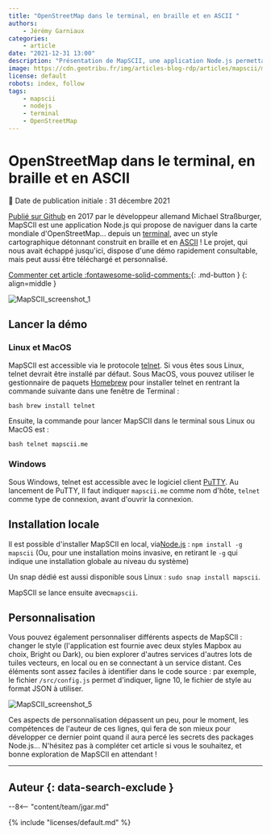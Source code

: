 ```yaml
---
title: "OpenStreetMap dans le terminal, en braille et en ASCII "
authors:
    - Jérémy Garniaux
categories:
    - article
date: "2021-12-31 13:00"
description: "Présentation de MapSCII, une application Node.js permettant de naviguer dans un version ASCII d'OpenStreetMap depuis le terminal."
image: https://cdn.geotribu.fr/img/articles-blog-rdp/articles/mapscii/mapscii_0.png
license: default
robots: index, follow
tags:
    - mapscii
    - nodejs
    - terminal
    - OpenStreetMap
---
```


# OpenStreetMap dans le terminal, en braille et en ASCII

:calendar: Date de publication initiale : 31 décembre 2021

[Publié sur Github](https://github.com/rastapasta/mapscii) en 2017 par le développeur allemand Michael Straßburger, MapSCII est une application Node.js qui propose de naviguer dans la carte mondiale d'OpenStreetMap... depuis un [terminal](https://fr.wikipedia.org/wiki/Terminal), avec un style cartographique détonnant construit en braille et en [ASCII](https://fr.wikipedia.org/wiki/American_Standard_Code_for_Information_Interchange) ! Le projet, qui nous avait échappé jusqu'ici, dispose d'une démo rapidement consultable, mais peut aussi être téléchargé et personnalisé.

[Commenter cet article :fontawesome-solid-comments:](#__comments){: .md-button }
{: align=middle }

![MapSCII_screenshot_1](https://cdn.geotribu.fr/img/articles-blog-rdp/articles/mapscii/mapscii_1.png)

## Lancer la démo

### Linux et MacOS

MapSCII est accessible via le protocole [telnet](https://fr.wikipedia.org/wiki/Telnet). Si vous êtes sous Linux, telnet devrait être installé par défaut. Sous MacOS, vous pouvez utiliser le gestionnaire de paquets [Homebrew](https://brew.sh/index_fr) pour installer telnet en rentrant la commande suivante dans une fenêtre de Terminal :

`bash
brew install telnet`

Ensuite, la commande pour lancer MapSCII dans le terminal sous Linux ou MacOS est :

`bash
telnet mapscii.me`

### Windows

Sous Windows, telnet est accessible avec le logiciel client [PuTTY](https://www.putty.org/). Au lancement de PuTTY, Il faut indiquer `mapscii.me` comme nom d'hôte, `telnet` comme type de connexion, avant d'ouvrir la connexion.

## Installation locale

Il est possible d'installer MapSCII en local, via[Node.js](https://nodejs.org/fr/download/) : `npm install -g mapscii` (Ou, pour une installation moins invasive, en retirant le `-g` qui indique une installation globale au niveau du système)

Un snap dédié est aussi disponible sous Linux : `sudo snap install mapscii`.

MapSCII se lance ensuite avec`mapscii`.

## Personnalisation

Vous pouvez également personnaliser différents aspects de MapSCII : changer le style (l'application est fournie avec deux styles Mapbox au choix, Bright ou Dark), ou bien explorer d'autres services d'autres lots de tuiles vecteurs, en local ou en se connectant à un service distant. Ces éléments sont assez faciles à identifier dans le code source : par exemple, le fichier `/src/config.js` permet d'indiquer, ligne 10, le fichier de style au format JSON à utiliser.

![MapSCII_screenshot_5](https://cdn.geotribu.fr/img/articles-blog-rdp/articles/mapscii/mapscii_5.png)

Ces aspects de personnalisation dépassent un peu, pour le moment, les compétences de l'auteur de ces lignes, qui fera de son mieux pour développer ce dernier point quand il aura percé les secrets des packages Node.js... N'hésitez pas à compléter cet article si vous le souhaitez, et bonne exploration de MapSCII en attendant !

----

## Auteur {: data-search-exclude }

--8<-- "content/team/jgar.md"

{% include "licenses/default.md" %}
